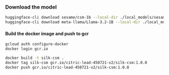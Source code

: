 ### Download the model

```bash
huggingface-cli download sesame/csm-1b --local-dir ./local_models/sesame/csm-1b
huggingface-cli download meta-llama/Llama-3.2-1B --local-dir ./local_models/meta-llama/Llama-3.2-1B
```

#### Build the docker image and push to gcr

```bash
gcloud auth configure-docker
docker login gcr.io

docker build -t silk-csm .
docker tag silk-csm gcr.io/citric-lead-450721-v2/silk-csm:1.0.0
docker push gcr.io/citric-lead-450721-v2/silk-csm:1.0.0


```

